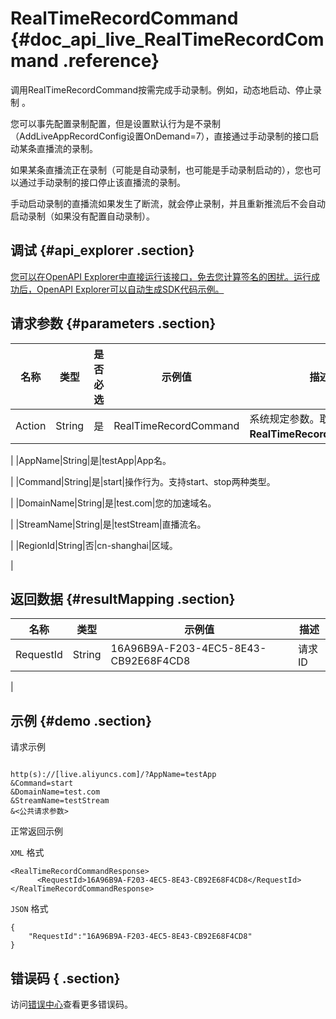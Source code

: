 # RealTimeRecordCommand {#doc_api_live_RealTimeRecordCommand .reference}

调用RealTimeRecordCommand按需完成手动录制。例如，动态地启动、停止录制 。

您可以事先配置录制配置，但是设置默认行为是不录制（AddLiveAppRecordConfig设置OnDemand=7），直接通过手动录制的接口启动某条直播流的录制。

如果某条直播流正在录制（可能是自动录制，也可能是手动录制启动的），您也可以通过手动录制的接口停止该直播流的录制。

手动启动录制的直播流如果发生了断流，就会停止录制，并且重新推流后不会自动启动录制（如果没有配置自动录制）。

## 调试 {#api_explorer .section}

[您可以在OpenAPI Explorer中直接运行该接口，免去您计算签名的困扰。运行成功后，OpenAPI Explorer可以自动生成SDK代码示例。](https://api.aliyun.com/#product=live&api=RealTimeRecordCommand&type=RPC&version=2016-11-01)

## 请求参数 {#parameters .section}

|名称|类型|是否必选|示例值|描述|
|--|--|----|---|--|
|Action|String|是|RealTimeRecordCommand|系统规定参数。取值：**RealTimeRecordCommand**。

 |
|AppName|String|是|testApp|App名。

 |
|Command|String|是|start|操作行为。支持start、stop两种类型。

 |
|DomainName|String|是|test.com|您的加速域名。

 |
|StreamName|String|是|testStream|直播流名。

 |
|RegionId|String|否|cn-shanghai|区域。

 |

## 返回数据 {#resultMapping .section}

|名称|类型|示例值|描述|
|--|--|---|--|
|RequestId|String|16A96B9A-F203-4EC5-8E43-CB92E68F4CD8|请求ID

 |

## 示例 {#demo .section}

请求示例

``` {#request_demo}

http(s)://[live.aliyuncs.com]/?AppName=testApp
&Command=start
&DomainName=test.com
&StreamName=testStream
&<公共请求参数>

```

正常返回示例

`XML` 格式

``` {#xml_return_success_demo}
<RealTimeRecordCommandResponse>
	  <RequestId>16A96B9A-F203-4EC5-8E43-CB92E68F4CD8</RequestId>
</RealTimeRecordCommandResponse>
```

`JSON` 格式

``` {#json_return_success_demo}
{
	"RequestId":"16A96B9A-F203-4EC5-8E43-CB92E68F4CD8"
}
```

## 错误码 { .section}

访问[错误中心](https://error-center.aliyun.com/status/product/live)查看更多错误码。

